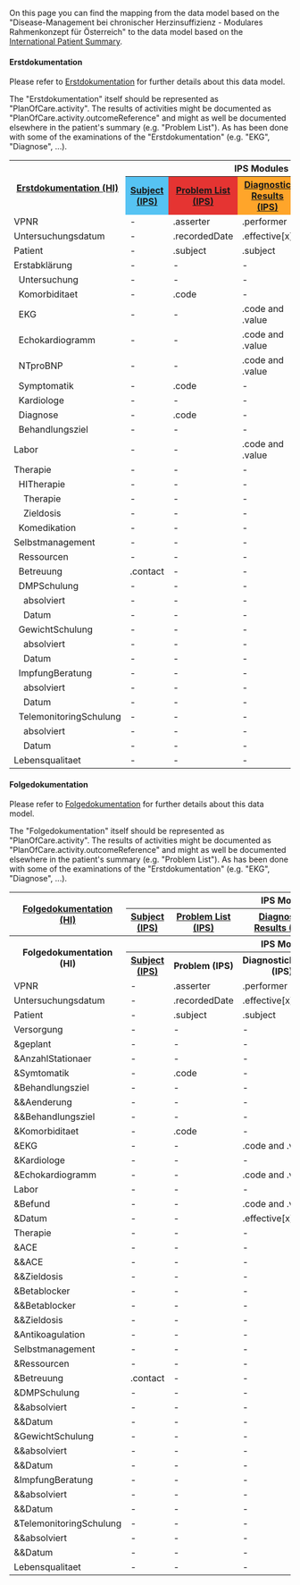 On this page you can find the mapping from the data model based on the "Disease-Management bei chronischer Herzinsuffizienz - Modulares Rahmenkonzept für Österreich" to the data model based on the [International Patient Summary](https://build.fhir.org/ig/HL7/fhir-ips/).

#### Erstdokumentation

Please refer to [Erstdokumentation](StructureDefinition-Erstdokumentation-hi.html) for further details about this data model.

The "Erstdokumentation" itself should be represented as "PlanOfCare.activity". The results of activities might be documented as "PlanOfCare.activity.outcomeReference" and might as well be documented elsewhere in the patient's summary (e.g. "Problem List"). As has been done with some of the examinations of the "Erstdokumentation" (e.g. "EKG", "Diagnose", ...).

<style type="text/css">
.grid .ips-recommended{background-color:#ffa52a;}
.grid .ips-header{background-color:#56c3f3;}
.grid .ips-required{background-color:#e53432;}
.grid .source-module{vertical-align:middle}
.grid .target-module{text-align:center;}
.grid .ips-optional{background-color:#91cf50;}
</style>
<table class="grid">
<tbody>
  <tr>
    <th class="source-module" rowspan="2"><a href="StructureDefinition-Erstdokumentation-hi.html"><strong>Erstdokumentation (HI)</strong></a></th>
    <th class="target-module" colspan="4"><strong>IPS Modules</strong></th>
  </tr>
  <tr>
    <th class="ips-header"><a href="StructureDefinition-Subject-ips.html"><strong>Subject (IPS)</strong></a></th>
    <th class="ips-required"><a href="StructureDefinition-ProblemList-ips.html"><strong>Problem List (IPS)</strong></a></th>
    <th class="ips-recommended"><a href="StructureDefinition-DiagnosticResults-ips.html"><strong>Diagnostic Results (IPS)</strong></a></th>
    <th class="ips-optional"><a href="StructureDefinition-PlanOfCare-ips.html"><strong>Plan of Care (IPS)</strong></a></th>
  </tr>
  <tr>
    <td>VPNR</td>
    <td>-</td>
    <td>.asserter</td>
    <td>.performer</td>
    <td>.activity.performer</td>
  </tr>
  <tr>
    <td>Untersuchungsdatum</td>
    <td>-</td>
    <td>.recordedDate</td>
    <td>.effective[x]</td>
    <td>.activity.scheduled[x]</td>
  </tr>
  <tr>
    <td>Patient</td>
    <td>-</td>
    <td>.subject</td>
    <td>.subject</td>
    <td>.subject</td>
  </tr>
  <tr>
    <td>Erstabklärung</td>
    <td>-</td>
    <td>-</td>
    <td>-</td>
    <td>-</td>
  </tr>
  <tr>
    <td>&nbsp;&nbsp;Untersuchung</td>
    <td>-</td>
    <td>-</td>
    <td>-</td>
    <td>-</td>
  </tr>
  <tr>
    <td>&nbsp;&nbsp;Komorbiditaet</td>
    <td>-</td>
    <td>.code</td>
    <td>-</td>
    <td>-</td>
  </tr>
  <tr>
    <td>&nbsp;&nbsp;EKG</td>
    <td>-</td>
    <td>-</td>
    <td>.code and .value</td>
    <td>-</td>
  </tr>
  <tr>
    <td>&nbsp;&nbsp;Echokardiogramm</td>
    <td>-</td>
    <td>-</td>
    <td>.code and .value</td>
    <td>-</td>
  </tr>
  <tr>
    <td>&nbsp;&nbsp;NTproBNP</td>
    <td>-</td>
    <td>-</td>
    <td>.code and .value</td>
    <td>-</td>
  </tr>
  <tr>
    <td>&nbsp;&nbsp;Symptomatik</td>
    <td>-</td>
    <td>.code</td>
    <td>-</td>
    <td>-</td>
  </tr>
  <tr>
    <td>&nbsp;&nbsp;Kardiologe</td>
    <td>-</td>
    <td>-</td>
    <td>-</td>
    <td>.activity</td>
  </tr>
  <tr>
    <td>&nbsp;&nbsp;Diagnose</td>
    <td>-</td>
    <td>.code</td>
    <td>-</td>
    <td>-</td>
  </tr>
  <tr>
    <td>&nbsp;&nbsp;Behandlungsziel</td>
    <td>-</td>
    <td>-</td>
    <td>-</td>
    <td>.goal</td>
  </tr>
  <tr>
    <td>Labor</td>
    <td>-</td>
    <td>-</td>
    <td>.code and .value</td>
    <td>.activity</td>
  </tr>
  <tr>
    <td>Therapie</td>
    <td>-</td>
    <td>-</td>
    <td>-</td>
    <td>.activity</td>
  </tr>
  <tr>
    <td>&nbsp;&nbsp;HITherapie</td>
    <td>-</td>
    <td>-</td>
    <td>-</td>
    <td>-</td>
  </tr>
  <tr>
    <td>&nbsp;&nbsp;&nbsp;&nbsp;Therapie</td>
    <td>-</td>
    <td>-</td>
    <td>-</td>
    <td>-</td>
  </tr>
  <tr>
    <td>&nbsp;&nbsp;&nbsp;&nbsp;Zieldosis</td>
    <td>-</td>
    <td>-</td>
    <td>-</td>
    <td>-</td>
  </tr>
  <tr>
    <td>&nbsp;&nbsp;Komedikation</td>
    <td>-</td>
    <td>-</td>
    <td>-</td>
    <td>-</td>
  </tr>
  <tr>
    <td>Selbstmanagement</td>
    <td>-</td>
    <td>-</td>
    <td>-</td>
    <td>-</td>
  </tr>
  <tr>
    <td>&nbsp;&nbsp;Ressourcen</td>
    <td>-</td>
    <td>-</td>
    <td>-</td>
    <td>-</td>
  </tr>
  <tr>
    <td>&nbsp;&nbsp;Betreuung</td>
    <td>.contact</td>
    <td>-</td>
    <td>-</td>
    <td>-</td>
  </tr>
  <tr>
    <td>&nbsp;&nbsp;DMPSchulung</td>
    <td>-</td>
    <td>-</td>
    <td>-</td>
    <td>.activity</td>
  </tr>
  <tr>
    <td>&nbsp;&nbsp;&nbsp;&nbsp;absolviert</td>
    <td>-</td>
    <td>-</td>
    <td>-</td>
    <td>-</td>
  </tr>
  <tr>
    <td>&nbsp;&nbsp;&nbsp;&nbsp;Datum</td>
    <td>-</td>
    <td>-</td>
    <td>-</td>
    <td>-</td>
  </tr>
  <tr>
    <td>&nbsp;&nbsp;GewichtSchulung</td>
    <td>-</td>
    <td>-</td>
    <td>-</td>
    <td>-</td>
  </tr>
  <tr>
    <td>&nbsp;&nbsp;&nbsp;&nbsp;absolviert</td>
    <td>-</td>
    <td>-</td>
    <td>-</td>
    <td>-</td>
  </tr>
  <tr>
    <td>&nbsp;&nbsp;&nbsp;&nbsp;Datum</td>
    <td>-</td>
    <td>-</td>
    <td>-</td>
    <td>-</td>
  </tr>
  <tr>
    <td>&nbsp;&nbsp;ImpfungBeratung</td>
    <td>-</td>
    <td>-</td>
    <td>-</td>
    <td>-</td>
  </tr>
  <tr>
    <td>&nbsp;&nbsp;&nbsp;&nbsp;absolviert</td>
    <td>-</td>
    <td>-</td>
    <td>-</td>
    <td>-</td>
  </tr>
  <tr>
    <td>&nbsp;&nbsp;&nbsp;&nbsp;Datum</td>
    <td>-</td>
    <td>-</td>
    <td>-</td>
    <td>-</td>
  </tr>
  <tr>
    <td>&nbsp;&nbsp;TelemonitoringSchulung</td>
    <td>-</td>
    <td>-</td>
    <td>-</td>
    <td>-</td>
  </tr>
  <tr>
    <td>&nbsp;&nbsp;&nbsp;&nbsp;absolviert</td>
    <td>-</td>
    <td>-</td>
    <td>-</td>
    <td>-</td>
  </tr>
  <tr>
    <td>&nbsp;&nbsp;&nbsp;&nbsp;Datum</td>
    <td>-</td>
    <td>-</td>
    <td>-</td>
    <td>-</td>
  </tr>
  <tr>
    <td>Lebensqualitaet</td>
    <td>-</td>
    <td>-</td>
    <td>-</td>
    <td>-</td>
  </tr>
</tbody>
</table>

#### Folgedokumentation

Please refer to [Folgedokumentation](StructureDefinition-Folgedokumentation-hi.html) for further details about this data model.

The "Folgedokumentation" itself should be represented as "PlanOfCare.activity". The results of activities might be documented as "PlanOfCare.activity.outcomeReference" and might as well be documented elsewhere in the patient's summary (e.g. "Problem List"). As has been done with some of the examinations of the "Erstdokumentation" (e.g. "EKG", "Diagnose", ...).

<table>
<thead>
  <tr>
    <th class="source-module" rowspan="2"><a href="StructureDefinition-Folgedokumentation-hi.html"><strong>Folgedokumentation (HI)</strong></a></th>
    <th class="target-module" colspan="4"><strong>IPS Modules</strong></th>
  </tr>
  <tr>
    <th class="ips-header"><a href="StructureDefinition-Subject-ips.html"><strong>Subject (IPS)</strong></a></a></th>
    <th class="ips-required"><a href="StructureDefinition-ProblemList-ips.html"><strong>Problem List (IPS)</strong></a></th>
    <th class="ips-recommended"><a href="StructureDefinition-DiagnosticResults-ips.html"><strong>Diagnostic Results (IPS)</strong></a></th>
    <th class="ips-optional"><a href="StructureDefinition-DiagnosticResults-ips.html"><strong>Plan of Care (IPS)</strong></a></th>
  </tr>
</thead>
<tbody>
  <tr>
    <th rowspan="2"><strong>Folgedokumentation (HI)</th>
    <th colspan="4">IPS Modules</th>
  </tr>
  <tr>
    <th><a href="https://structuredefinition-subject-ips.html/">Subject (IPS)</a></th>
    <th>Problem (IPS)</th>
    <th>DiagnosticResults (IPS)</th>
    <th>Plan of Care (IPS)</th>
  </tr>
  <tr>
    <td>VPNR</td>
    <td>-</td>
    <td>.asserter</td>
    <td>.performer</td>
    <td>.activity.performer</td>
  </tr>
  <tr>
    <td>Untersuchungsdatum</td>
    <td>-</td>
    <td>.recordedDate</td>
    <td>.effective[x]</td>
    <td>.activity.scheduled[x]</td>
  </tr>
  <tr>
    <td>Patient</td>
    <td>-</td>
    <td>.subject</td>
    <td>.subject</td>
    <td>.subject</td>
  </tr>
  <tr>
    <td>Versorgung</td>
    <td>-</td>
    <td>-</td>
    <td>-</td>
    <td>-</td>
  </tr>
  <tr>
    <td>&amp;geplant</td>
    <td>-</td>
    <td>-</td>
    <td>-</td>
    <td>-</td>
  </tr>
  <tr>
    <td>&amp;AnzahlStationaer</td>
    <td>-</td>
    <td>-</td>
    <td>-</td>
    <td>-</td>
  </tr>
  <tr>
    <td>&amp;Symtomatik</td>
    <td>-</td>
    <td>.code</td>
    <td>-</td>
    <td>-</td>
  </tr>
  <tr>
    <td>&amp;Behandlungsziel</td>
    <td>-</td>
    <td>-</td>
    <td>-</td>
    <td>-</td>
  </tr>
  <tr>
    <td>&amp;&amp;Aenderung</td>
    <td>-</td>
    <td>-</td>
    <td>-</td>
    <td>-</td>
  </tr>
  <tr>
    <td>&amp;&amp;Behandlungsziel</td>
    <td>-</td>
    <td>-</td>
    <td>-</td>
    <td>.goal</td>
  </tr>
  <tr>
    <td>&amp;Komorbiditaet</td>
    <td>-</td>
    <td>.code</td>
    <td>-</td>
    <td>-</td>
  </tr>
  <tr>
    <td>&amp;EKG</td>
    <td>-</td>
    <td>-</td>
    <td>.code and .value</td>
    <td>-</td>
  </tr>
  <tr>
    <td>&amp;Kardiologe</td>
    <td>-</td>
    <td>-</td>
    <td>-</td>
    <td>.activity</td>
  </tr>
  <tr>
    <td>&amp;Echokardiogramm</td>
    <td>-</td>
    <td>-</td>
    <td>.code and .value</td>
    <td>-</td>
  </tr>
  <tr>
    <td>Labor</td>
    <td>-</td>
    <td>-</td>
    <td>-</td>
    <td>.activity</td>
  </tr>
  <tr>
    <td>&amp;Befund</td>
    <td>-</td>
    <td>-</td>
    <td>.code and .value</td>
    <td>.activity.outcomeReference</td>
  </tr>
  <tr>
    <td>&amp;Datum</td>
    <td>-</td>
    <td>-</td>
    <td>.effective[x]</td>
    <td>.activity.scheduled[x]</td>
  </tr>
  <tr>
    <td>Therapie</td>
    <td>-</td>
    <td>-</td>
    <td>-</td>
    <td>.activity</td>
  </tr>
  <tr>
    <td>&amp;ACE</td>
    <td>-</td>
    <td>-</td>
    <td>-</td>
    <td>-</td>
  </tr>
  <tr>
    <td>&amp;&amp;ACE</td>
    <td>-</td>
    <td>-</td>
    <td>-</td>
    <td>-</td>
  </tr>
  <tr>
    <td>&amp;&amp;Zieldosis</td>
    <td>-</td>
    <td>-</td>
    <td>-</td>
    <td>-</td>
  </tr>
  <tr>
    <td>&amp;Betablocker</td>
    <td>-</td>
    <td>-</td>
    <td>-</td>
    <td>-</td>
  </tr>
  <tr>
    <td>&amp;&amp;Betablocker</td>
    <td>-</td>
    <td>-</td>
    <td>-</td>
    <td>-</td>
  </tr>
  <tr>
    <td>&amp;&amp;Zieldosis</td>
    <td>-</td>
    <td>-</td>
    <td>-</td>
    <td>-</td>
  </tr>
  <tr>
    <td>&amp;Antikoagulation</td>
    <td>-</td>
    <td>-</td>
    <td>-</td>
    <td>-</td>
  </tr>
  <tr>
    <td>Selbstmanagement</td>
    <td>-</td>
    <td>-</td>
    <td>-</td>
    <td>-</td>
  </tr>
  <tr>
    <td>&amp;Ressourcen</td>
    <td>-</td>
    <td>-</td>
    <td>-</td>
    <td>-</td>
  </tr>
  <tr>
    <td>&amp;Betreuung</td>
    <td>.contact</td>
    <td>-</td>
    <td>-</td>
    <td>-</td>
  </tr>
  <tr>
    <td>&amp;DMPSchulung</td>
    <td>-</td>
    <td>-</td>
    <td>-</td>
    <td>.activity</td>
  </tr>
  <tr>
    <td>&amp;&amp;absolviert</td>
    <td>-</td>
    <td>-</td>
    <td>-</td>
    <td>-</td>
  </tr>
  <tr>
    <td>&amp;&amp;Datum</td>
    <td>-</td>
    <td>-</td>
    <td>-</td>
    <td>-</td>
  </tr>
  <tr>
    <td>&amp;GewichtSchulung</td>
    <td>-</td>
    <td>-</td>
    <td>-</td>
    <td>-</td>
  </tr>
  <tr>
    <td>&amp;&amp;absolviert</td>
    <td>-</td>
    <td>-</td>
    <td>-</td>
    <td>-</td>
  </tr>
  <tr>
    <td>&amp;&amp;Datum</td>
    <td>-</td>
    <td>-</td>
    <td>-</td>
    <td>-</td>
  </tr>
  <tr>
    <td>&amp;ImpfungBeratung</td>
    <td>-</td>
    <td>-</td>
    <td>-</td>
    <td>-</td>
  </tr>
  <tr>
    <td>&amp;&amp;absolviert</td>
    <td>-</td>
    <td>-</td>
    <td>-</td>
    <td>-</td>
  </tr>
  <tr>
    <td>&amp;&amp;Datum</td>
    <td>-</td>
    <td>-</td>
    <td>-</td>
    <td>-</td>
  </tr>
  <tr>
    <td>&amp;TelemonitoringSchulung</td>
    <td>-</td>
    <td>-</td>
    <td>-</td>
    <td>-</td>
  </tr>
  <tr>
    <td>&amp;&amp;absolviert</td>
    <td>-</td>
    <td>-</td>
    <td>-</td>
    <td>-</td>
  </tr>
  <tr>
    <td>&amp;&amp;Datum</td>
    <td>-</td>
    <td>-</td>
    <td>-</td>
    <td>-</td>
  </tr>
  <tr>
    <td>Lebensqualitaet</td>
    <td>-</td>
    <td>-</td>
    <td>-</td>
    <td>-</td>
  </tr>
</tbody>
</table>